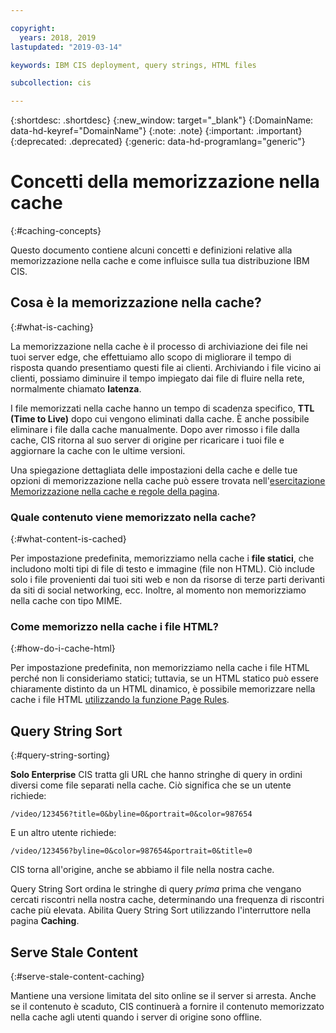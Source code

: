 ```yaml
---

copyright:
  years: 2018, 2019
lastupdated: "2019-03-14"

keywords: IBM CIS deployment, query strings, HTML files

subcollection: cis

---
```


{:shortdesc: .shortdesc}
{:new_window: target="_blank"}
{:DomainName: data-hd-keyref="DomainName"}
{:note: .note}
{:important: .important}
{:deprecated: .deprecated}
{:generic: data-hd-programlang="generic"}

# Concetti della memorizzazione nella cache
{:#caching-concepts}

Questo documento contiene alcuni concetti e definizioni relative alla memorizzazione nella cache e come influisce sulla tua distribuzione IBM CIS.

## Cosa è la memorizzazione nella cache?
{:#what-is-caching}

La memorizzazione nella cache è il processo di archiviazione dei file nei tuoi server edge, che effettuiamo allo scopo di migliorare il tempo di risposta quando presentiamo questi file ai clienti. Archiviando i file vicino ai clienti, possiamo diminuire il tempo impiegato dai file di fluire nella rete, normalmente chiamato **latenza**.

I file memorizzati nella cache hanno un tempo di scadenza specifico, **TTL (Time to Live)** dopo cui vengono eliminati dalla cache. È anche possibile eliminare i file dalla cache manualmente. Dopo aver rimosso i file dalla cache, CIS ritorna al suo server di origine per ricaricare i tuoi file e aggiornare la cache con le ultime versioni.

Una spiegazione dettagliata delle impostazioni della cache e delle tue opzioni di memorizzazione nella cache può essere trovata nell'[esercitazione Memorizzazione nella cache e regole della pagina](/docs/infrastructure/cis?topic=cis-use-page-rules-with-caching).

### Quale contenuto viene memorizzato nella cache?
{:#what-content-is-cached}

Per impostazione predefinita, memorizziamo nella cache i **file statici**, che includono molti tipi di file di testo e immagine (file non HTML). Ciò include solo i file provenienti dai tuoi siti web e non da risorse di terze parti derivanti da siti di social networking, ecc. Inoltre, al momento non memorizziamo nella cache con tipo MIME.

### Come memorizzo nella cache i file HTML? 
{:#how-do-i-cache-html}

Per impostazione predefinita, non memorizziamo nella cache i file HTML perché non li consideriamo statici; tuttavia, se un HTML statico può essere chiaramente distinto da un HTML dinamico, è possibile memorizzare nella cache i file HTML [utilizzando la funzione Page Rules](/docs/infrastructure/cis?topic=cis-use-page-rules).


## Query String Sort
{:#query-string-sorting}

**Solo Enterprise** CIS tratta gli URL che hanno stringhe di query in ordini diversi come file separati nella cache. Ciò significa che se un utente richiede:

`/video/123456?title=0&byline=0&portrait=0&color=987654`

E un altro utente richiede:

`/video/123456?byline=0&color=987654&portrait=0&title=0`

CIS torna all'origine, anche se abbiamo il file nella nostra cache.

Query String Sort ordina le stringhe di query _prima_ prima che vengano cercati riscontri nella nostra cache, determinando una frequenza di riscontri cache più elevata. Abilita Query String Sort utilizzando l'interruttore nella pagina **Caching**.

## Serve Stale Content
{:#serve-stale-content-caching}

Mantiene una versione limitata del sito online se il server si arresta. Anche se il contenuto è scaduto, CIS continuerà a fornire il contenuto memorizzato nella cache agli utenti quando i server di origine sono offline.
